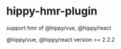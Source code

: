 # hippy-hmr-plugin

support hmr of @hippy/vue, @hippy/react

@hippy/vue, @hippy/react version >= 2.2.2